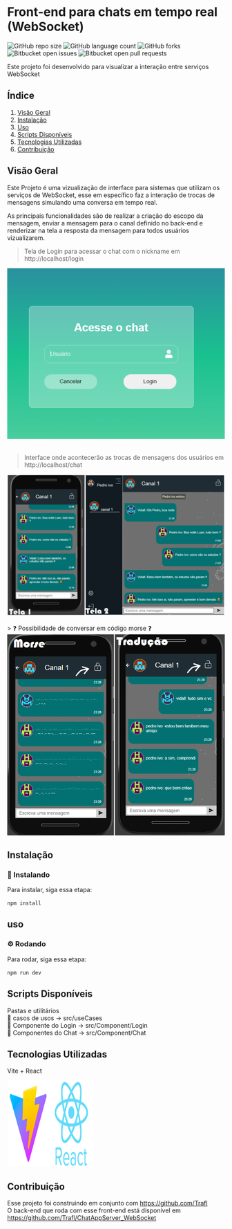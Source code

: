 
# Front-end para chats em tempo real (WebSocket)

![GitHub repo size](https://img.shields.io/github/repo-size/iuricode/README-template?style=for-the-badge)
![GitHub language count](https://img.shields.io/github/languages/count/iuricode/README-template?style=for-the-badge)
![GitHub forks](https://img.shields.io/github/forks/iuricode/README-template?style=for-the-badge)
![Bitbucket open issues](https://img.shields.io/bitbucket/issues/iuricode/README-template?style=for-the-badge)
![Bitbucket open pull requests](https://img.shields.io/bitbucket/pr-raw/iuricode/README-template?style=for-the-badge)

Este projeto foi desenvolvido para visualizar a interação entre serviços WebSocket

## Índice

1. [Visão Geral](#visão-geral)
2. [Instalação](#instalação)
3. [Uso](#uso)
4. [Scripts Disponíveis](#scripts-disponíveis)
5. [Tecnologias Utilizadas](#tecnologias-utilizadas)
6. [Contribuição](#contribuição)

## Visão Geral

Este Projeto é uma vizualização de interface para sistemas que utilizam os serviços de WebSocket, esse em específico faz a interação de trocas de mensagens simulando uma conversa em tempo real.

As principais funcionalidades são de realizar a criação do escopo da mensagem, enviar a mensagem para o canal definido no back-end e renderizar na tela a resposta da mensagem para todos usuários vizualizarem.

> Tela de Login para acessar o chat com o nickname em http://localhost/login
<img src="https://github.com/Vidall/chat_frontEnd/blob/main/public/images/login.png" alt="Exemplo imagem">
<br>
<br>

> Interface onde acontecerão as trocas de mensagens dos usuários em http://localhost/chat
<img src="https://github.com/Vidall/chat_frontEnd/blob/main/public/images/conversas.png" alt="Exemplo imagem">
<br>
<br>
> ❓ Possibilidade de conversar em código morse ❓
<img src="https://github.com/Vidall/chat_frontEnd/blob/main/public/images/morse.png" alt="Exemplo imagem">

## Instalação

### 🚀 Instalando

Para instalar, siga essa etapa:

```
npm install
```


## uso

### ⚙️ Rodando
Para rodar, siga essa etapa:

```
npm run dev
```

## Scripts Disponíveis

Pastas e utilitários<br>
📁 casos de usos -> src/useCases<br>
📁 Componente do Login -> src/Component/Login<br>
📁 Componentes do Chat -> src/Component/Chat<br>


## Tecnologias Utilizadas
Vite + React <br>

<img src="https://github.com/Vidall/chat_frontEnd/blob/main/public/images/viteReact.png" alt="Exemplo imagem" width="200" height="200">

## Contribuição
Esse projeto foi construindo em conjunto com https://github.com/Trafl<br>
O back-end que roda com esse front-end está disponível em https://github.com/Trafl/ChatAppServer_WebSocket<br>


